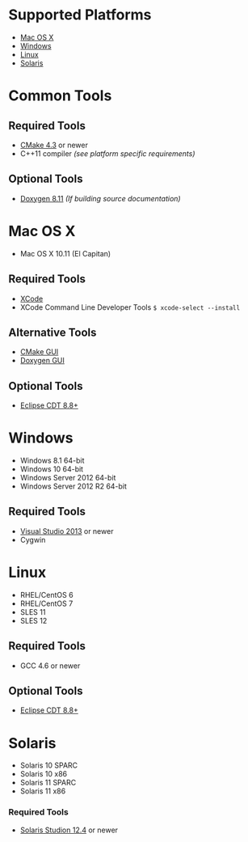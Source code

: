 # Supported Platforms
* [Mac OS X](#mac-os-x)
* [Windows](#windows)
* [Linux](#linux)
* [Solaris](#solaris)

# Common Tools
## Required Tools
* [CMake 4.3](https://cmake.org/) or newer
* C++11 compiler *(see platform specific requirements)*

## Optional Tools
* [Doxygen 8.11](http://www.stack.nl/~dimitri/doxygen/download.html) *(If building source documentation)*



# Mac OS X
* Mac OS X 10.11 (El Capitan)

## Required Tools
* [XCode](https://developer.apple.com/xcode/download/)
* XCode Command Line Developer Tools
   `$ xcode-select --install` 

## Alternative Tools
* [CMake GUI](https://cmake.org/files/v3.4/cmake-3.4.3-Darwin-x86_64.dmg)
* [Doxygen GUI](http://ftp.stack.nl/pub/users/dimitri/Doxygen-1.8.11.dmg)

## Optional Tools
* [Eclipse CDT 8.8+](https://eclipse.org/cdt/)



# Windows
* Windows 8.1 64-bit
* Windows 10 64-bit
* Windows Server 2012 64-bit
* Windows Server 2012 R2 64-bit

## Required Tools
* [Visual Studio 2013](https://www.visualstudio.com) or newer
* Cygwin



# Linux
* RHEL/CentOS 6
* RHEL/CentOS 7
* SLES 11
* SLES 12

## Required Tools
* GCC 4.6 or newer

## Optional Tools
* [Eclipse CDT 8.8+](https://eclipse.org/cdt/)



# Solaris
* Solaris 10 SPARC
* Solaris 10 x86
* Solaris 11 SPARC
* Solaris 11 x86

### Required Tools
* [Solaris Studion 12.4](http://www.oracle.com/technetwork/server-storage/solarisstudio/downloads/index-jsp-141149.html) or newer

